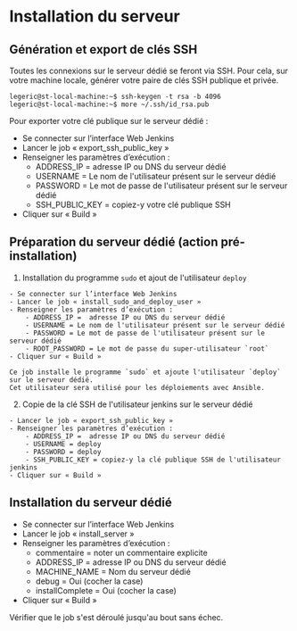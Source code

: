 # Installation du serveur

## Génération et export de clés SSH

  Toutes les connexions sur le serveur dédié se feront via SSH.
  Pour cela, sur votre machine locale, générer votre paire de clés SSH publique et privée.

  ```
  legeric@st-local-machine:~$ ssh-keygen -t rsa -b 4096
  legeric@st-local-machine:~$ more ~/.ssh/id_rsa.pub
  ```

  Pour exporter votre clé publique sur le serveur dédié :
  - Se connecter sur l’interface Web Jenkins
  - Lancer le job « export_ssh_public_key »
  - Renseigner les paramètres d’exécution :
      - ADDRESS_IP =	adresse IP ou DNS du serveur dédié
      - USERNAME = Le nom de l'utilisateur présent sur le serveur dédié
      - PASSWORD = Le mot de passe de l'utilisateur présent sur le serveur dédié
      - SSH_PUBLIC_KEY = copiez-y votre clé publique SSH
  - Cliquer sur « Build »

## Préparation du serveur dédié (action pré-installation)

  1. Installation du programme `sudo` et ajout de l'utilisateur `deploy`

    - Se connecter sur l’interface Web Jenkins
    - Lancer le job « install_sudo_and_deploy_user »
    - Renseigner les paramètres d’exécution :
        - ADDRESS_IP =	adresse IP ou DNS du serveur dédié
        - USERNAME = Le nom de l'utilisateur présent sur le serveur dédié
        - PASSWORD = Le mot de passe de l'utilisateur présent sur le serveur dédié
        - ROOT_PASSWORD = Le mot de passe du super-utilisateur `root`
    - Cliquer sur « Build »

    Ce job installe le programme `sudo` et ajoute l'utilisateur `deploy` sur le serveur dédié.
    Cet utilisateur sera utilisé pour les déploiements avec Ansible.

  2. Copie de la clé SSH de l'utilisateur jenkins sur le serveur dédié

    - Lancer le job « export_ssh_public_key »
    - Renseigner les paramètres d’exécution :
        - ADDRESS_IP =	adresse IP ou DNS du serveur dédié
        - USERNAME = deploy
        - PASSWORD = deploy
        - SSH_PUBLIC_KEY = copiez-y la clé publique SSH de l'utilisateur jenkins
    - Cliquer sur « Build »

## Installation du serveur dédié

  - Se connecter sur l’interface Web Jenkins
  - Lancer le job « install_server »
  - Renseigner les paramètres d’exécution :
      - commentaire = noter un commentaire explicite
      - ADDRESS_IP =	adresse IP ou DNS du serveur dédié
      - MACHINE_NAME = Nom du serveur dédié
      - debug = Oui (cocher la case)
      - installComplete = Oui (cocher la case)
  - Cliquer sur « Build »

  Vérifier que le job s'est déroulé jusqu'au bout sans échec.
